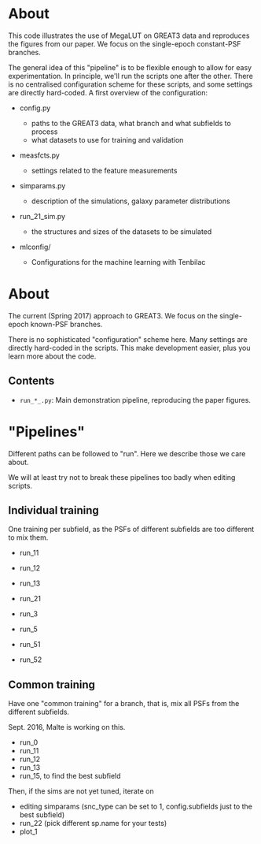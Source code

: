 

About
=====

This code illustrates the use of MegaLUT on GREAT3 data and reproduces the figures from our paper.
We focus on the single-epoch constant-PSF branches.

The general idea of this "pipeline" is to be flexible enough to allow for easy experimentation.
In principle, we'll run the scripts one after the other.
There is no centralised configuration scheme for these scripts, and some settings are directly hard-coded.
A first overview of the configuration:

  - config.py
  	- paths to the GREAT3 data, what branch and what subfields to process
	- what datasets to use for training and validation

  - measfcts.py
    - settings related to the feature measurements

  - simparams.py
    - description of the simulations, galaxy parameter distributions 

  - run_21_sim.py
    - the structures and sizes of the datasets to be simulated

  - mlconfig/
  	- Configurations for the machine learning with Tenbilac






















About
=====

The current (Spring 2017) approach to GREAT3.
We focus on the single-epoch known-PSF branches.

There is no sophisticated "configuration" scheme here. Many settings are directly hard-coded in the scripts.
This make development easier, plus you learn more about the code.


Contents
--------


- ``run_*_.py``: Main demonstration pipeline, reproducing the paper figures.






"Pipelines"
===========

Different paths can be followed to "run". Here we describe those we care about. 

We will at least try not to break these pipelines too badly when editing scripts.


Individual training
-------------------

One training per subfield, as the PSFs of different subfields are too different to mix them.

- run_11
- run_12
- run_13

- run_21


- run_3

- run_5
- run_51
- run_52



Common training
---------------

Have one "common training" for a branch, that is, mix all PSFs from the different subfields.

Sept. 2016, Malte is working on this.

- run_0
- run_11
- run_12
- run_13
- run_15, to find the best subfield

Then, if the sims are not yet tuned, iterate on
- editing simparams (snc_type can be set to 1, config.subfields just to the best subfield)
- run_22 (pick different sp.name for your tests)
- plot_1

